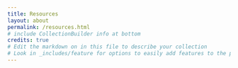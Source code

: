 ```yaml
---
title: Resources
layout: about
permalink: /resources.html
# include CollectionBuilder info at bottom
credits: true
# Edit the markdown on in this file to describe your collection
# Look in _includes/feature for options to easily add features to the page
---
```


